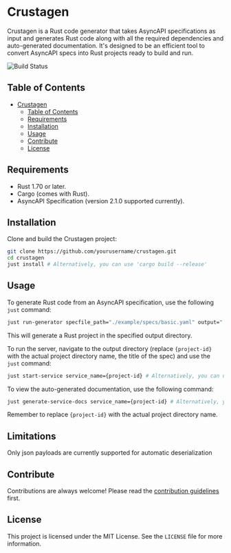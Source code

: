 # Crustagen

Crustagen is a Rust code generator that takes AsyncAPI specifications as input and generates Rust code along with all the required dependencies and auto-generated documentation. It's designed to be an efficient tool to convert AsyncAPI specs into Rust projects ready to build and run.

![Build Status](https://github.com/Programmierpraktikum-MVA/AsyncAPI/actions/workflows/ci.yml/badge.svg)

## Table of Contents

- [Crustagen](#crustagen)
  - [Table of Contents](#table-of-contents)
  - [Requirements](#requirements)
  - [Installation](#installation)
  - [Usage](#usage)
  - [Contribute](#contribute)
  - [License](#license)

## Requirements

- Rust 1.70 or later.
- Cargo (comes with Rust).
- AsyncAPI Specification (version 2.1.0 supported currently).

## Installation

Clone and build the Crustagen project:

```sh
git clone https://github.com/yourusername/crustagen.git
cd crustagen
just install # Alternatively, you can use 'cargo build --release'
```

## Usage

To generate Rust code from an AsyncAPI specification, use the following `just` command:

```sh
just run-generator specfile_path="./example/specs/basic.yaml" output="./output" # Alternatively, you can use 'cargo run -- -s ./example/specs/basic.yaml -o ./output'
```

This will generate a Rust project in the specified output directory.

To run the server, navigate to the output directory (replace `{project-id}` with the actual project directory name, the title of the spec) and use the `just` command:

```sh
just start-service service_name={project-id} # Alternatively, you can use 'cd output/{project-id} && cargo run'
```

To view the auto-generated documentation, use the following command:

```sh
just generate-service-docs service_name={project-id} # Alternatively, you can use 'cd output/{project-id} && cargo doc --open'
```

Remember to replace `{project-id}` with the actual project directory name.

## Limitations

Only json payloads are currently supported for automatic deserialization

## Contribute

Contributions are always welcome! Please read the [contribution guidelines](CONTRIBUTING.md) first.

## License

This project is licensed under the MIT License. See the `LICENSE` file for more information.
